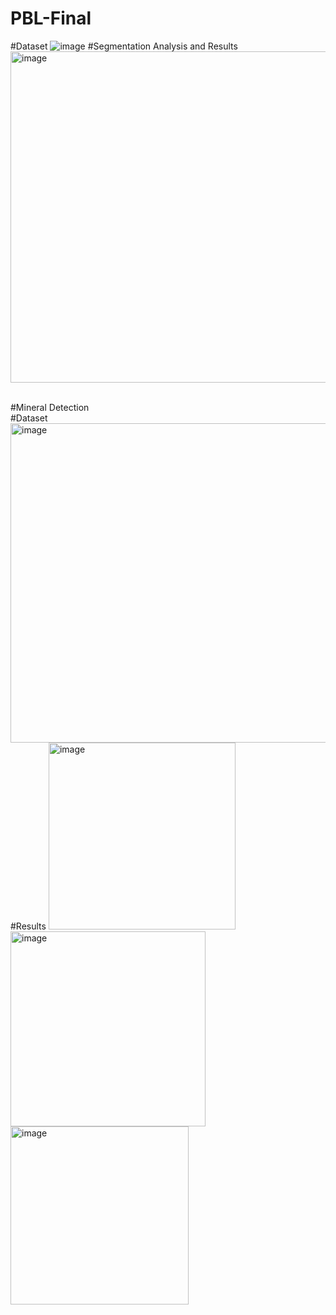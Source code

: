 # PBL-Final
#Dataset
![image](https://user-images.githubusercontent.com/83634457/207857038-90dda836-a819-4509-b672-24326f200de4.png)
#Segmentation Analysis and Results
<img width="530" alt="image" src="https://user-images.githubusercontent.com/83634457/207857186-54581120-56c1-4f81-bafb-e924a0ab13de.png">

<br>
#Mineral Detection
<br>
#Dataset
<img width="511" alt="image" src="https://user-images.githubusercontent.com/83634457/207857303-cc22cdb3-11f8-4434-bf3a-6b6a887b1bca.png">
#Results
<img width="299" alt="image" src="https://user-images.githubusercontent.com/83634457/207857431-24dfe8c8-ea2b-4e2b-b4e4-994a994ebfef.png">
<img width="312" alt="image" src="https://user-images.githubusercontent.com/83634457/207857463-476b3ae2-fa6f-4957-ae60-8da6c0d46da0.png">
<img width="285" alt="image" src="https://user-images.githubusercontent.com/83634457/207857394-53257e53-cdbc-4e39-9ae3-912cd2f3354f.png">

